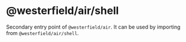 # @westerfield/air/shell

Secondary entry point of `@westerfield/air`. It can be used by importing from `@westerfield/air/shell`.
